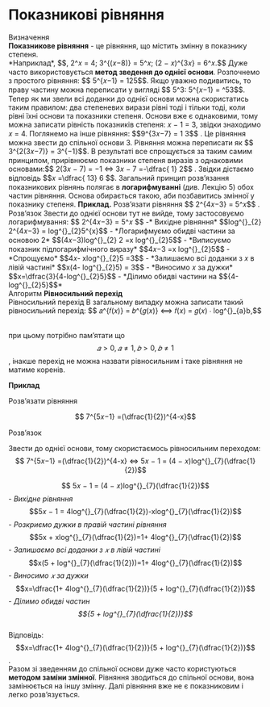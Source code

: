 # Показникові рівняння
<div class="space">
<div class="eoz-wrap">
<span class="eoz">Визначення</span>
<div class="eoz-text">
<b>Показникове рівняння</b> - це рівняння, що містить змінну в показнику степеня.
</div>
</div>
</div>      
*Наприклад*, $$, 2^𝑥 = 4; 3^{(𝑥−8)} = 5^𝑥; (2 − 𝑥)^{3𝑥} = 6^𝑥.$$         
Дуже часто використовується <b>метод зведення до однієї основи</b>.     
Розпочнемо з простого рівняння: $$ 5^{𝑥−1} = 125$$. Якщо уважно подивитись, то праву частину можна
переписати у вигляді $$ 5^3: 5^{𝑥−1} = ^53$$. Тепер як ми звели всі доданки до однієї основи можна
скористатись таким правилом: два степеневих вирази рівні тоді і тільки тоді, коли рівні їхні
основи та показники степеня. Основи вже є однаковими, тому можна записати рівність показників
степеня: 𝑥 − 1 = 3, звідки знаходимо 𝑥 = 4.       
Поглянемо на інше рівняння: $$9^{3𝑥−7} = 1
3$$
. Це рівняння можна звести до спільної основи 3. Рівняння
можна переписати як $$ 3^{2(3𝑥−7)} = 3^{−1}$$. В результаті все спрощується за таким самим принципом,
прирівнюємо показники степеня виразів з однаковими основами:$$ 2(3𝑥 − 7) = −1 ⇔ 3𝑥 − 7 =-\dfrac{ 1}
2$$
.       
Звідки дістаємо відповідь $$𝑥 =\dfrac{ 13}
6 $$.       
Загальний принцип розв’язання показникових рівнянь полягає в <b>логарифмуванні</b> (див. Лекцію
5) обох частин рівняння. Основа обирається такою, аби позбавитись змінної у показнику степеня.        
<b>Приклад.</b>     
Розв’язати рівняння $$ 2^{4𝑥−3} = 5^𝑥$$       .       
Розв’язок
Звести до однієї основи тут не вийде, тому застосовуємо логарифмування:     
$$ 2^{4𝑥−3} = 5^𝑥 $$  -* Вихідне рівняння*    
 $$log^{}_{2} 2^{4𝑥−3} = log^{}_{2}5^{x}$$ - *Логарифмуємо обидві частини за основою 2*      
 $$(4𝑥−3)log^{}_{2} 2 =x log^{}_{2}5$$  - *Виписуємо показник підлогарифмічного виразу*      
 $$4𝑥−3 =x log^{}_{2}5$$  - *Cпрощуємо*    
 $$4𝑥- xlog^{}_{2}5 =3$$  - *Залишаємо всі доданки з 𝑥 в лівій частині*   
 $$x(4- log^{}_{2}5) = 3$$ - *Виносимо 𝑥 за дужки*     
 $$x=\dfrac{3}{4-log^{}_{2}5}$$ - *Ділимо обидві частини на $${4-log^{}_{2}5}$$*   
 
<div class="space">
<div class="alg-wrap">
<span class="alg">Алгоритм</span> <b>Рівносильний перехід</b>
<div class="alg-text"> Рівносильний перехід</b>      
 В загальному випадку можна записати такий рівносильний перехід:    
$$ 𝑎^{𝑓(𝑥)} = 𝑏^{𝑔(𝑥)} ⟺ 𝑓(𝑥) = 𝑔(𝑥) ∙ log^{}_{a}b,$$ 
</div>
</div>
</div><br>

при цьому потрібно пам’ятати що $$𝑎 > 0, 𝑎 ≠ 1, 𝑏 > 0, 𝑏 ≠ 1$$, інакше перехід не можна назвати
рівносильним і таке рівняння не матиме коренів.     

<b>Приклад</b>
    
Розв’язати рівняння         

$$ 7^{5𝑥−1} =(\dfrac{1}{2})^{4-x}$$        

Розв’язок           

Звести до однієї основи, тому скористаємось рівносильним переходом:
$$ 7^{5𝑥−1} =(\dfrac{1}{2})^{4-x} ⇔ 5𝑥 − 1 = (4 − 𝑥)log^{}_{7}(\dfrac{1}{2})$$       

$$ 5𝑥 − 1 = (4 − 𝑥)log^{}_{7}(\dfrac{1}{2})$$ - *Вихідне рівняння*     
$$5𝑥 − 1 = 4log^{}_{7}(\dfrac{1}{2})-xlog^{}_{7}(\dfrac{1}{2})$$ - *Розкриємо дужки в правій частині рівняння*         
$$5x + xlog^{}_{7}(\dfrac{1}{2})=1+ 4log^{}_{7}(\dfrac{1}{2})$$ - *Залишаємо всі доданки з 𝑥 в лівій частині*        
$$x(5 + log^{}_{7}(\dfrac{1}{2}))=1+ 4log^{}_{7}(\dfrac{1}{2})$$ - *Виносимо 𝑥 за дужки*      
$$x=\dfrac{1+ 4log^{}_{7}(\dfrac{1}{2})}{5 + log^{}_{7}(\dfrac{1}{2})}$$ - *Ділимо обидві частин $${5 + log^{}_{7}(\dfrac{1}{2})}$$*        
Відповідь: $$x=\dfrac{1+ 4log^{}_{7}(\dfrac{1}{2})}{5 + log^{}_{7}(\dfrac{1}{2})}$$.    
Разом зі зведенням до спільної основи дуже часто користуються <b>методом заміни змінної</b>.
Рівняння зводиться до спільної основи, вона замінюється на іншу змінну. Далі рівняння вже не є
показниковим і легко розв’язується.
